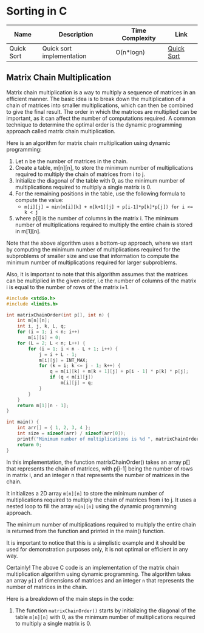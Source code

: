 # Sorting in C

| Name | Description | Time Complexity | Link |
|--- |--- |--- |--- |
| Quick Sort | Quick sort implementation | O(n*logn) | [Quick Sort](quick_sort.c) |


## Matrix Chain Multiplication

Matrix chain multiplication is a way to multiply a sequence of matrices in an efficient manner. The basic idea is to break down the multiplication of a chain of matrices into smaller multiplications, which can then be combined to give the final result. The order in which the matrices are multiplied can be important, as it can affect the number of computations required. A common technique to determine the optimal order is the dynamic programming approach called matrix chain multiplication.

Here is an algorithm for matrix chain multiplication using dynamic programming:

1. Let n be the number of matrices in the chain.
2. Create a table, m[n][n], to store the minimum number of multiplications required to multiply the chain of matrices from i to j.
3. Initialize the diagonal of the table with 0, as the minimum number of multiplications required to multiply a single matrix is 0.
4. For the remaining positions in the table, use the following formula to compute the value:
    - `m[i][j] = min(m[i][k] + m[k+1][j] + p[i-1]*p[k]*p[j]) for i <= k < j`
5. where p[i] is the number of columns in the matrix i. The minimum number of multiplications required to multiply the entire chain is stored in m[1][n].

Note that the above algorithm uses a bottom-up approach, where we start by computing the minimum number of multiplications required for the subproblems of smaller size and use that information to compute the minimum number of multiplications required for larger subproblems.

Also, it is important to note that this algorithm assumes that the matrices can be multiplied in the given order, i.e the number of columns of the matrix i is equal to the number of rows of the matrix i+1.

```c
#include <stdio.h>
#include <limits.h>

int matrixChainOrder(int p[], int n) {
    int m[n][n];
    int i, j, k, L, q;
    for (i = 1; i < n; i++)
        m[i][i] = 0;
    for (L = 2; L < n; L++) {
        for (i = 1; i < n - L + 1; i++) {
            j = i + L - 1;
            m[i][j] = INT_MAX;
            for (k = i; k <= j - 1; k++) {
                q = m[i][k] + m[k + 1][j] + p[i - 1] * p[k] * p[j];
                if (q < m[i][j])
                    m[i][j] = q;
            }
        }
    }
    return m[1][n - 1];
}

int main() {
    int arr[] = { 1, 2, 3, 4 };
    int size = sizeof(arr) / sizeof(arr[0]);
    printf("Minimum number of multiplications is %d ", matrixChainOrder(arr, size));
    return 0;
}
```

In this implementation, the function matrixChainOrder() takes an array p[] that represents the chain of matrices, with p[i-1] being the number of rows in matrix i, and an integer n that represents the number of matrices in the chain.

It initializes a 2D array `m[n][n]` to store the minimum number of multiplications required to multiply the chain of matrices from i to j. It uses a nested loop to fill the array `m[n][n]` using the dynamic programming approach.

The minimum number of multiplications required to multiply the entire chain is returned from the function and printed in the main() function.

It is important to notice that this is a simplistic example and it should be used for demonstration purposes only, it is not optimal or efficient in any way.


Certainly! The above C code is an implementation of the matrix chain multiplication algorithm using dynamic programming. The algorithm takes an array `p[]` of dimensions of matrices and an integer `n` that represents the number of matrices in the chain.

Here is a breakdown of the main steps in the code:
1. The function `matrixChainOrder()` starts by initializing the diagonal of the table `m[n][n]` with 0, as the minimum number of multiplications required to multiply a single matrix is 0.
